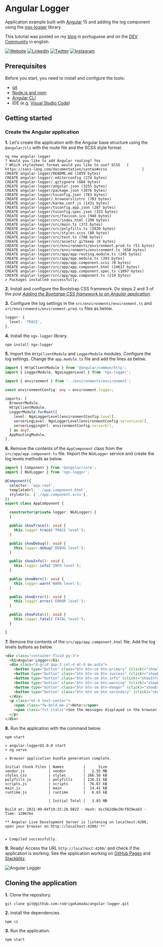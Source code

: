 # Angular Logger


Application example built with [Angular](https://angular.io/) 15 and adding the log component using the [ngx-logger](https://www.npmjs.com/package/ngx-logger) library.

This tutorial was posted on my [blog](https://rodrigo.kamada.com.br/blog/adicionando-o-componente-de-log-em-uma-aplicacao-angular) in portuguese and on the [DEV Community](https://dev.to/rodrigokamada/adding-the-log-component-to-an-angular-application-49f9) in english.



[![Website](https://shields.braskam.com/v1/shields?name=website&format=rectangle&size=small&radius=5)](https://rodrigo.kamada.com.br)
[![LinkedIn](https://shields.braskam.com/v1/shields?name=linkedin&format=rectangle&size=small&radius=5)](https://www.linkedin.com/in/rodrigokamada)
[![Twitter](https://shields.braskam.com/v1/shields?name=twitter&format=rectangle&size=small&radius=5&socialAccount=rodrigokamada)](https://twitter.com/rodrigokamada)
[![Instagram](https://shields.braskam.com/v1/shields?name=instagram&format=rectangle&size=small&radius=5)](https://www.instagram.com/rodrigokamada)



## Prerequisites


Before you start, you need to install and configure the tools:

* [git](https://git-scm.com/)
* [Node.js and npm](https://nodejs.org/)
* [Angular CLI](https://angular.io/cli)
* IDE (e.g. [Visual Studio Code](https://code.visualstudio.com/))



## Getting started


### Create the Angular application


**1.** Let's create the application with the Angular base structure using the `@angular/cli` with the route file and the SCSS style format.

```shell
ng new angular-logger
? Would you like to add Angular routing? Yes
? Which stylesheet format would you like to use? SCSS   [ https://sass-lang.com/documentation/syntax#scss                ]
CREATE angular-logger/README.md (1059 bytes)
CREATE angular-logger/.editorconfig (274 bytes)
CREATE angular-logger/.gitignore (604 bytes)
CREATE angular-logger/angular.json (3255 bytes)
CREATE angular-logger/package.json (1076 bytes)
CREATE angular-logger/tsconfig.json (783 bytes)
CREATE angular-logger/.browserslistrc (703 bytes)
CREATE angular-logger/karma.conf.js (1431 bytes)
CREATE angular-logger/tsconfig.app.json (287 bytes)
CREATE angular-logger/tsconfig.spec.json (333 bytes)
CREATE angular-logger/src/favicon.ico (948 bytes)
CREATE angular-logger/src/index.html (299 bytes)
CREATE angular-logger/src/main.ts (372 bytes)
CREATE angular-logger/src/polyfills.ts (2820 bytes)
CREATE angular-logger/src/styles.scss (80 bytes)
CREATE angular-logger/src/test.ts (788 bytes)
CREATE angular-logger/src/assets/.gitkeep (0 bytes)
CREATE angular-logger/src/environments/environment.prod.ts (51 bytes)
CREATE angular-logger/src/environments/environment.ts (658 bytes)
CREATE angular-logger/src/app/app-routing.module.ts (245 bytes)
CREATE angular-logger/src/app/app.module.ts (393 bytes)
CREATE angular-logger/src/app/app.component.scss (0 bytes)
CREATE angular-logger/src/app/app.component.html (24617 bytes)
CREATE angular-logger/src/app/app.component.spec.ts (1097 bytes)
CREATE angular-logger/src/app/app.component.ts (219 bytes)
✔ Packages installed successfully.
```

**2.** Install and configure the Bootstrap CSS framework. Do steps 2 and 3 of the post *[Adding the Bootstrap CSS framework to an Angular application](https://github.com/rodrigokamada/angular-bootstrap)*.

**3.** Configure the log settings in the `src/environments/environment.ts` and `src/environments/environment.prod.ts` files as below.

```typescript
logger: {
  level: 'TRACE',
},
```

**4.** Install the `ngx-logger` library.

```shell
npm install ngx-logger
```

**5.** Import the `HttpClientModule` and `LoggerModule` modules. Configure the log settings. Change the `app.module.ts` file and add the lines as below.

```typescript
import { HttpClientModule } from '@angular/common/http';
import { LoggerModule, NgxLoggerLevel } from 'ngx-logger';

import { environment } from '../environments/environment';

const environmentConfig: any = environment.logger;

imports: [
  BrowserModule,
  HttpClientModule,
  LoggerModule.forRoot({
    level: NgxLoggerLevel[environmentConfig.level],
    serverLogLevel: NgxLoggerLevel[environmentConfig.serverLevel],
    serverLoggingUrl: environmentConfig.serverUrl,
  } as any),
  AppRoutingModule,
],
```

**6.** Remove the contents of the `AppComponent` class from the `src/app/app.component.ts` file. Import the `NGXLogger` service and create the log levels methods as below.

```typescript
import { Component } from '@angular/core';
import { NGXLogger } from 'ngx-logger';

@Component({
  selector: 'app-root',
  templateUrl: './app.component.html',
  styleUrls: ['./app.component.scss'],
})
export class AppComponent {

  constructor(private logger: NGXLogger) {
  }

  public showTrace(): void {
    this.logger.trace('TRACE level');
  }

  public showDebug(): void {
    this.logger.debug('DEBUG level');
  }

  public showInfo(): void {
    this.logger.info('INFO level');
  }

  public showWarn(): void {
    this.logger.warn('WARN level');
  }

  public showError(): void {
    this.logger.error('ERROR level');
  }

  public showFatal(): void {
    this.logger.fatal('FATAL level');
  }

}
```

**7.** Remove the contents of the `src/app/app.component.html` file. Add the log levels buttons as below.

```html
<div class="container-fluid py-3">
  <h1>Angular Logger</h1>
  <div class="d-grid gap-2 col-4 mt-4 mx-auto">
    <button type="button" class="btn btn-sm btn-primary" (click)="showTrace()">Trace</button>
    <button type="button" class="btn btn-sm btn-success" (click)="showDebug()">Debug</button>
    <button type="button" class="btn btn-sm btn-info" (click)="showInfo()">Info</button>
    <button type="button" class="btn btn-sm btn-warning" (click)="showWarn()">Warn</button>
    <button type="button" class="btn btn-sm btn-danger" (click)="showError()">Error</button>
    <button type="button" class="btn btn-sm btn-secondary" (click)="showFatal()">Fatal</button>
  </div>
  <p class="mt-4 text-center">
    <span class="fw-bold me-1">Note:</span>
    <span class="fst-italic">See the messages displayed in the browser console.</span>
  </p>
</div>
```

**8.** Run the application with the command below.

```shell
npm start

> angular-logger@1.0.0 start
> ng serve

✔ Browser application bundle generation complete.

Initial Chunk Files | Names         |      Size
vendor.js           | vendor        |   2.55 MB
styles.css          | styles        | 266.58 kB
polyfills.js        | polyfills     | 128.51 kB
scripts.js          | scripts       |  76.67 kB
main.js             | main          |  14.41 kB
runtime.js          | runtime       |   6.63 kB

                    | Initial Total |   3.03 MB

Build at: 2021-09-04T19:25:20.982Z - Hash: dcc562d0e20cf029eab3 - Time: 12067ms

** Angular Live Development Server is listening on localhost:4200, open your browser on http://localhost:4200/ **


✔ Compiled successfully.
```

**9.** Ready! Access the URL `http://localhost:4200/` and check if the application is working. See the application working on [GitHub Pages](https://rodrigokamada.github.io/angular-logger/) and [Stackblitz](https://stackblitz.com/edit/angular15-logger).

![Angular Logger](https://res.cloudinary.com/rodrigokamada/image/upload/v1637686964/Blog/angular-logger/angular-logger.png)



## Cloning the application

**1.** Clone the repository.

```shell
git clone git@github.com:rodrigokamada/angular-logger.git
```

**2.** Install the dependencies.

```shell
npm ci
```

**3.** Run the application.

```shell
npm start
```
